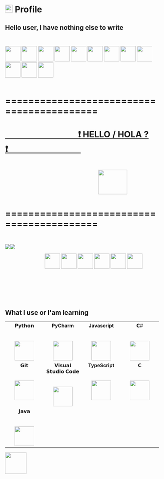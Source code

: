 # <img width="25" height="25" src="https://emojipedia-us.s3.dualstack.us-west-1.amazonaws.com/thumbs/160/emojidex/59/large-red-circle_1f534.png" /> Profile
## **Hello user, I have nothing else to write**
<br>

<code><a href="#" target="_blank"><img height="50" src="https://emoji.discord.st/emojis/12f7ae8e-54e9-4e0a-a247-f62ee670e8a5.gif"></a></code>
<code><a href="#" target="_blank"><img height="50" src="https://pa1.narvii.com/7238/6816864269b6a35b622fbf1e0fd07dc7311565fer1-375-300_hq.gif"></a></code>
<code><a href="#" target="_blank"><img height="50" src="https://emoji.discord.st/emojis/12f7ae8e-54e9-4e0a-a247-f62ee670e8a5.gif"></a></code>
<code><a href="#" target="_blank"><img height="50" src="https://emoji.discord.st/emojis/12f7ae8e-54e9-4e0a-a247-f62ee670e8a5.gif"></a></code>
<code><a href="#" target="_blank"><img height="50" src="https://pa1.narvii.com/7238/6816864269b6a35b622fbf1e0fd07dc7311565fer1-375-300_hq.gif"></a></code>
<code><a href="#" target="_blank"><img height="50" src="https://emoji.discord.st/emojis/12f7ae8e-54e9-4e0a-a247-f62ee670e8a5.gif"></a></code>
<code><a href="#" target="_blank"><img height="50" src="https://emoji.discord.st/emojis/12f7ae8e-54e9-4e0a-a247-f62ee670e8a5.gif"></a></code>
<code><a href="#" target="_blank"><img height="50" src="https://pa1.narvii.com/7238/6816864269b6a35b622fbf1e0fd07dc7311565fer1-375-300_hq.gif"></a></code>
<code><a href="#" target="_blank"><img height="50" src="https://emoji.discord.st/emojis/12f7ae8e-54e9-4e0a-a247-f62ee670e8a5.gif"></a></code>
<code><a href="#" target="_blank"><img height="50" src="https://emoji.discord.st/emojis/12f7ae8e-54e9-4e0a-a247-f62ee670e8a5.gif"></a></code>
<code><a href="#" target="_blank"><img height="50" src="https://pa1.narvii.com/7238/6816864269b6a35b622fbf1e0fd07dc7311565fer1-375-300_hq.gif"></a></code>
<code><a href="#" target="_blank"><img height="50" src="https://emoji.discord.st/emojis/12f7ae8e-54e9-4e0a-a247-f62ee670e8a5.gif"></a></code>
<br>
<br>

# ==========================================
# <a href="https://pnrtscr.com/gz5n0s">&nbsp;&nbsp;&nbsp;&nbsp;&nbsp;&nbsp;&nbsp;&nbsp;&nbsp;&nbsp;&nbsp;&nbsp;&nbsp;&nbsp;&nbsp;&nbsp;&nbsp;&nbsp;&nbsp;&nbsp;&nbsp;&nbsp;&nbsp;&nbsp;&nbsp;&nbsp;&nbsp;&nbsp;&nbsp;&nbsp;&nbsp;&nbsp;&nbsp;&nbsp;&nbsp;&nbsp;❗ HELLO / HOLA ? ❗&nbsp;&nbsp;&nbsp;&nbsp;&nbsp;&nbsp;&nbsp;&nbsp;&nbsp;&nbsp;&nbsp;&nbsp;&nbsp;&nbsp;&nbsp;&nbsp;&nbsp;&nbsp;&nbsp;&nbsp;&nbsp;&nbsp;&nbsp;&nbsp;&nbsp;&nbsp;&nbsp;&nbsp;&nbsp;&nbsp;&nbsp;&nbsp;&nbsp;&nbsp;&nbsp;&nbsp;</a>
# <p>&nbsp;&nbsp;&nbsp;&nbsp;&nbsp;&nbsp;&nbsp;&nbsp;&nbsp;&nbsp;&nbsp;&nbsp;&nbsp;&nbsp;&nbsp;&nbsp;&nbsp;&nbsp;&nbsp;&nbsp;&nbsp;&nbsp;&nbsp;&nbsp;&nbsp;&nbsp;&nbsp;&nbsp;&nbsp;&nbsp;&nbsp;&nbsp;&nbsp;&nbsp;&nbsp;&nbsp;&nbsp;&nbsp;&nbsp;&nbsp;&nbsp;&nbsp;&nbsp;&nbsp;&nbsp;&nbsp;<a href="#"><img width="95" height="80" src="https://gifimage.net/wp-content/uploads/2017/08/transparent-anime-gif-13.gif" /></a></p>
# ==========================================

<br>

<img src="https://cdn2.scratch.mit.edu/get_image/gallery/279661_200x130.png?v=1384064073.0"/><img src="https://cdn2.scratch.mit.edu/get_image/gallery/279661_200x130.png?v=1384064073.0"/>

<span>&nbsp;&nbsp;&nbsp;&nbsp;&nbsp;&nbsp;&nbsp;&nbsp;&nbsp;&nbsp;&nbsp;&nbsp;&nbsp;&nbsp;&nbsp;&nbsp;&nbsp;&nbsp;&nbsp;&nbsp;&nbsp;&nbsp;&nbsp;&nbsp;&nbsp;&nbsp;&nbsp;&nbsp;&nbsp;&nbsp;&nbsp;&nbsp;</span>
<code><a href="#"><img height="50" src="https://24.media.tumblr.com/df774b7fe6934b7749f6c686b94aced7/tumblr_mndp9xPVWO1r3japgo1_500.gif" /></a></code>
<code><a href="https://www.python.org/" target="_blank"><img height="50" src="https://www.vectorlogo.zone/logos/python/python-ar21.svg"></a></code>
<code><a href="https://www.linux.org/" target="_blank"><img height="50" src="https://www.vectorlogo.zone/logos/linux/linux-ar21.svg"></a></code>
<code><a href="https://www.javascript.com/" target="_blank"><img height="50" src="https://www.vectorlogo.zone/logos/javascript/javascript-ar21.svg"></a></code>
<code><a href="https://www.djangoproject.com/" target="_blank"><img height="50" src="https://www.vectorlogo.zone/logos/djangoproject/djangoproject-ar21.svg"></a></code>
<code><a href="#"><img height="50" src="https://24.media.tumblr.com/df774b7fe6934b7749f6c686b94aced7/tumblr_mndp9xPVWO1r3japgo1_500.gif" /></a></code>



<br><br><br>
<br>
<br>

  ## What I use or I'am learning

<table>
  <tbody>
    <tr valign="top">
      <td width="25%" align="center">
        <span>𝗣𝘆𝘁𝗵𝗼𝗻</span><br><br><br>
        <img height="64px" src="https://cdn.svgporn.com/logos/python.svg">
      </td>
      <td width="25%" align="center">
        <span><strong>PyCharm</strong></span><br><br><br>
        <img height="64px" src="https://seeklogo.com/images/P/pycharm-logo-51B1427388-seeklogo.com.png">
      </td>
      <td width="25%" align="center">
        <span><strong>Javascript</strong></span><br><br><br>
        <img height="64px" src="https://cdn.svgporn.com/logos/javascript.svg">
      </td>
      <td width="25%" align="center">
        <span>𝗖#</span><br><br><br>
        <img height="64px" src="https://cdn.svgporn.com/logos/c-sharp.svg">
      </td>
    </tr>
     <tr valign="top">
      <td width="25%" align="center">
        <span>𝗚𝗶𝘁</span><br><br><br>
        <img height="64px" src="https://cdn.svgporn.com/logos/git-icon.svg">
      </td>
      <td width="25%" align="center">
        <span>𝗩𝗶𝘀𝘂𝗮𝗹 𝗦𝘁𝘂𝗱𝗶𝗼 𝗖𝗼𝗱𝗲</span><br><br><br>
        <img height="64px" src="https://cdn.svgporn.com/logos/visual-studio-code.svg">
      </td>
       <td width="25%" align="center">
        <span><strong>TypeScript</strong></span><br><br><br>
        <img height="64px" src="https://cdn.svgporn.com/logos/typescript.svg">
      </td>
       <td width="25%" align="center">
        <span>𝗖</span><br><br><br>
        <img height="64px" src="https://cdn.svgporn.com/logos/c.svg">
      </td>
    </tr>
    <tr valign="top">
      <td width="25%" align="center">
        <span>𝗝𝗮𝘃𝗮</span><br><br><br>
        <img height="64px" src="https://cdn.svgporn.com/logos/java.svg">
      </td>
    </tr>
  </tbody>
</table>

<img height="70" src="https://backgroundcheckall.com/wp-content/uploads/2018/10/anime-gif-no-background.gif" />
<!---
ChronoLux616/ChronoLux616 is a ✨ special ✨ repository because its `README.md` (this file) appears on your GitHub profile.
You can click the Preview link to take a look at your changes.
--->
